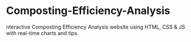 # Composting-Efficiency-Analysis
nteractive Composting Efficiency Analysis website using HTML, CSS &amp; JS with real-time charts and tips.
